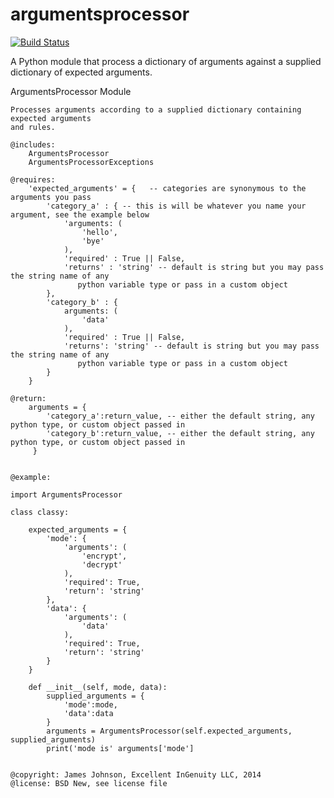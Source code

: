 argumentsprocessor
==================
[![Build Status](https://travis-ci.org/excellentingenuity/argumentsprocessor.svg?branch=master)](https://travis-ci.org/excellentingenuity/argumentsprocessor)

A Python module that process a dictionary of arguments against a supplied dictionary of expected arguments.

 ArgumentsProcessor Module

    Processes arguments according to a supplied dictionary containing expected arguments
    and rules.

    @includes:
        ArgumentsProcessor
        ArgumentsProcessorExceptions

    @requires:
        'expected_arguments' = {   -- categories are synonymous to the arguments you pass
            'category_a' : { -- this is will be whatever you name your argument, see the example below
                'arguments: (
                    'hello',
                    'bye'
                ),
                'required' : True || False,
                'returns' : 'string' -- default is string but you may pass the string name of any
                   python variable type or pass in a custom object
            },
            'category_b' : {
                arguments: (
                    'data'
                ),
                'required' : True || False,
                'returns': 'string' -- default is string but you may pass the string name of any
                   python variable type or pass in a custom object
            }
        }

    @return:
        arguments = {
            'category_a':return_value, -- either the default string, any python type, or custom object passed in
            'category_b':return_value, -- either the default string, any python type, or custom object passed in
         }


    @example:

    import ArgumentsProcessor

    class classy:

        expected_arguments = {
            'mode': {
                'arguments': (
                    'encrypt',
                    'decrypt'
                ),
                'required': True,
                'return': 'string'
            },
            'data': {
                'arguments': (
                    'data'
                ),
                'required': True,
                'return': 'string'
            }
        }

        def __init__(self, mode, data):
            supplied_arguments = {
                'mode':mode,
                'data':data
            }
            arguments = ArgumentsProcessor(self.expected_arguments, supplied_arguments)
            print('mode is' arguments['mode']


    @copyright: James Johnson, Excellent InGenuity LLC, 2014
    @license: BSD New, see license file

